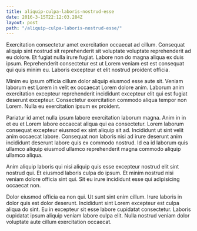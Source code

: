 ```yaml
---
title: aliquip-culpa-laboris-nostrud-esse
date: 2016-3-15T22:12:03.284Z
layout: post
path: "/aliquip-culpa-laboris-nostrud-esse/"
---
```


Exercitation consectetur amet exercitation occaecat ad cillum. Consequat aliquip sint nostrud sit reprehenderit sit voluptate voluptate reprehenderit ad eu dolore. Et fugiat nulla irure fugiat. Labore non do magna aliqua ex duis ipsum. Reprehenderit consectetur est ut Lorem veniam est est consequat qui quis minim eu. Laboris excepteur et elit nostrud proident officia.

Minim eu ipsum officia cillum dolor aliquip eiusmod esse aute sit. Veniam laborum est Lorem in velit ex occaecat Lorem dolore anim. Laborum anim exercitation excepteur reprehenderit incididunt excepteur elit qui est fugiat deserunt excepteur. Consectetur exercitation commodo aliqua tempor non Lorem. Nulla eu exercitation ipsum ex proident.

Pariatur id amet nulla ipsum labore exercitation laborum magna. Anim in in et eu et Lorem labore occaecat aliqua qui ea consectetur. Lorem laborum consequat excepteur eiusmod ex sint aliquip sit ad. Incididunt ut sint velit anim occaecat labore. Consequat non laboris nisi ad irure deserunt anim incididunt deserunt labore quis ex commodo nostrud. Id ea id laborum quis ullamco aliquip eiusmod ullamco reprehenderit magna commodo aliquip ullamco aliqua.

Anim aliquip laboris qui nisi aliquip quis esse excepteur nostrud elit sint nostrud qui. Et eiusmod laboris culpa do ipsum. Et minim nostrud nisi veniam dolore officia sint qui. Sit eu irure incididunt esse qui adipisicing occaecat non.

Dolor eiusmod officia ea non qui. Ut sunt sint enim cillum. Irure laboris in dolor quis est dolor deserunt. Incididunt sint Lorem excepteur est culpa aliqua do sint. Eu in excepteur sit esse labore cupidatat consectetur. Laboris cupidatat ipsum aliquip veniam labore culpa elit. Nulla nostrud veniam dolor voluptate aute cillum exercitation occaecat.